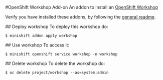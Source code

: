 #OpenShift Workshop Add-on
An addon to install an [OpenShift Workshop](https://github.com/osevg/workshop-content)

Verify you have installed these addons, by following the [general readme](../../Readme.adoc#download-and-use-community-add-ons).

## Deploy workshop
To deploy this workshop do:

```
$ minishift addon apply workshop
```

## Use workshop
To access it:

````
$ minishift openshift service workshop -n workshop
````

## Delete workshop
To delete the workshop do:

```
$ oc delete project/workshop --as=system:admin
```